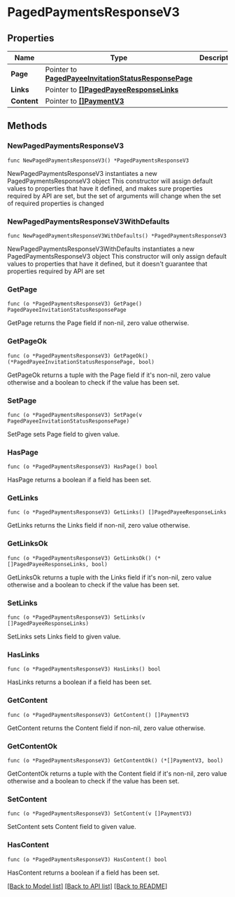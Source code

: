# PagedPaymentsResponseV3

## Properties

Name | Type | Description | Notes
------------ | ------------- | ------------- | -------------
**Page** | Pointer to [**PagedPayeeInvitationStatusResponsePage**](PagedPayeeInvitationStatusResponse_page.md) |  | [optional] 
**Links** | Pointer to [**[]PagedPayeeResponseLinks**](PagedPayeeResponse_links.md) |  | [optional] 
**Content** | Pointer to [**[]PaymentV3**](PaymentV3.md) |  | [optional] 

## Methods

### NewPagedPaymentsResponseV3

`func NewPagedPaymentsResponseV3() *PagedPaymentsResponseV3`

NewPagedPaymentsResponseV3 instantiates a new PagedPaymentsResponseV3 object
This constructor will assign default values to properties that have it defined,
and makes sure properties required by API are set, but the set of arguments
will change when the set of required properties is changed

### NewPagedPaymentsResponseV3WithDefaults

`func NewPagedPaymentsResponseV3WithDefaults() *PagedPaymentsResponseV3`

NewPagedPaymentsResponseV3WithDefaults instantiates a new PagedPaymentsResponseV3 object
This constructor will only assign default values to properties that have it defined,
but it doesn't guarantee that properties required by API are set

### GetPage

`func (o *PagedPaymentsResponseV3) GetPage() PagedPayeeInvitationStatusResponsePage`

GetPage returns the Page field if non-nil, zero value otherwise.

### GetPageOk

`func (o *PagedPaymentsResponseV3) GetPageOk() (*PagedPayeeInvitationStatusResponsePage, bool)`

GetPageOk returns a tuple with the Page field if it's non-nil, zero value otherwise
and a boolean to check if the value has been set.

### SetPage

`func (o *PagedPaymentsResponseV3) SetPage(v PagedPayeeInvitationStatusResponsePage)`

SetPage sets Page field to given value.

### HasPage

`func (o *PagedPaymentsResponseV3) HasPage() bool`

HasPage returns a boolean if a field has been set.

### GetLinks

`func (o *PagedPaymentsResponseV3) GetLinks() []PagedPayeeResponseLinks`

GetLinks returns the Links field if non-nil, zero value otherwise.

### GetLinksOk

`func (o *PagedPaymentsResponseV3) GetLinksOk() (*[]PagedPayeeResponseLinks, bool)`

GetLinksOk returns a tuple with the Links field if it's non-nil, zero value otherwise
and a boolean to check if the value has been set.

### SetLinks

`func (o *PagedPaymentsResponseV3) SetLinks(v []PagedPayeeResponseLinks)`

SetLinks sets Links field to given value.

### HasLinks

`func (o *PagedPaymentsResponseV3) HasLinks() bool`

HasLinks returns a boolean if a field has been set.

### GetContent

`func (o *PagedPaymentsResponseV3) GetContent() []PaymentV3`

GetContent returns the Content field if non-nil, zero value otherwise.

### GetContentOk

`func (o *PagedPaymentsResponseV3) GetContentOk() (*[]PaymentV3, bool)`

GetContentOk returns a tuple with the Content field if it's non-nil, zero value otherwise
and a boolean to check if the value has been set.

### SetContent

`func (o *PagedPaymentsResponseV3) SetContent(v []PaymentV3)`

SetContent sets Content field to given value.

### HasContent

`func (o *PagedPaymentsResponseV3) HasContent() bool`

HasContent returns a boolean if a field has been set.


[[Back to Model list]](../README.md#documentation-for-models) [[Back to API list]](../README.md#documentation-for-api-endpoints) [[Back to README]](../README.md)


